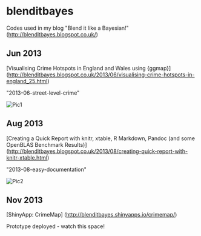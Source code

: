 # blenditbayes

Codes used in my blog "Blend it like a Bayesian!" (http://blenditbayes.blogspot.co.uk/)

## Jun 2013

[Visualising Crime Hotspots in England and Wales using {ggmap}] (http://blenditbayes.blogspot.co.uk/2013/06/visualising-crime-hotspots-in-england_25.html)

"2013-06-street-level-crime"

![Pic1](http://woobe.bitbucket.org/images/blenditbayes/2013-06-street-level-crime/ex1.png)

## Aug 2013

[Creating a Quick Report with knitr, xtable, R Markdown, Pandoc (and some OpenBLAS Benchmark Results)] (http://blenditbayes.blogspot.co.uk/2013/08/creating-quick-report-with-knitr-xtable.html)

"2013-08-easy-documentation"

![Pic2](http://woobe.bitbucket.org/images/blenditbayes/2013-08-easy-documentation/output_pdf.png)

## Nov 2013

[ShinyApp: CrimeMap] (http://blenditbayes.shinyapps.io/crimemap/)

Prototype deployed - watch this space! 

